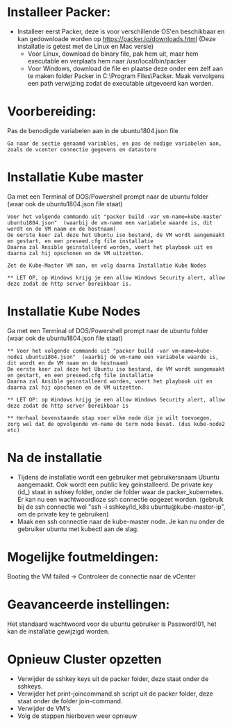 

# Installeer Packer: #
* Installeer eerst Packer, deze is voor verschillende OS'en beschikbaar en kan gedownloade worden op https://packer.io/downloads.html (Deze installatie is getest met de Linux en Mac versie)
    * Voor Linux, download de binary file, pak hem uit, maar hem executable en verplaats hem naar /usr/local/bin/packer
    * Voor Windows, download de file en plaatse deze onder een zelf aan te maken folder Packer in C:\Program Files\Packer. Maak vervolgens een path verwijzing zodat de executable uitgevoerd kan worden.

# Voorbereiding: #
Pas de benodigde variabelen aan in de ubuntu1804.json file 
    
    Ga naar de sectie genaamd variables, en pas de nodige variabelen aan, zoals de vcenter connectie gegevens en datastore

# Installatie Kube master #

Ga met een Terminal of DOS/Powershell prompt naar de ubuntu folder (waar ook de ubuntu1804.json file staat)

    
    Voer het volgende commando uit "packer build -var vm-name=kube-master ubuntu1804.json"  (waarbij de vm-name een variabele waarde is, dit wordt en de VM naam en de hostnaam)
    De eerste keer zal deze het Ubuntu iso bestand, de VM wordt aangemaakt en gestart, en een preseed.cfg file installatie
    Daarna zal Ansible geinstalleerd worden, voert het playbook uit en daarna zal hij opschonen en de VM uitzetten.

    Zet de Kube-Master VM aan, en volg daarna Installatie Kube Nodes

    ** LET OP, op Windows krijg je een allow Windows Security alert, allow deze zodat de http server bereikbaar is.

# Installatie Kube Nodes #

Ga met een Terminal of DOS/Powershell prompt naar de ubuntu folder (waar ook de ubuntu1804.json file staat)

    
    ** Voer het volgende commando uit "packer build -var vm-name=kube-node1 ubuntu1804.json"  (waarbij de vm-name een variabele waarde is, dit wordt en de VM naam en de hostnaam)
    De eerste keer zal deze het Ubuntu iso bestand, de VM wordt aangemaakt en gestart, en een preseed.cfg file installatie
    Daarna zal Ansible geinstalleerd worden, voert het playbook uit en daarna zal hij opschonen en de VM uitzetten.

    ** LET OP: op Windows krijg je een allow Windows Security alert, allow deze zodat de http server bereikbaar is

    ** Herhaal bovenstaande stap voor elke node die je wilt toevoegen, zorg wel dat de opvolgende vm-name de term node bevat. (dus kube-node2 etc)

# Na de installatie #

* Tijdens de installatie wordt een gebruiker met gebruikersnaam Ubuntu aangemaakt. Ook wordt een public key geinstalleerd. De private key (id_) staat in sshkey folder, onder de folder waar de packer_kubernetes. Er kan nu een wachtwoordloze ssh connectie opgezet worden. (gebruik bij de ssh connectie wel "ssh -i sshkey/id_k8s ubuntu@kube-master-ip", om de private key te gebruiken)
* Maak een ssh connectie naar de kube-master node. Je kan nu onder de gebruiker ubuntu met kubectl aan de slag.

# Mogelijke foutmeldingen: #

Booting the VM failed -> Controleer de connectie naar de vCenter


# Geavanceerde instellingen: #

Het standaard wachtwoord voor de ubuntu gebruiker is Password!01, het kan de installatie gewijzigd worden.

# Opnieuw Cluster opzetten #

* Verwijder de sshkey keys uit de packer folder, deze staat onder de sshkeys.
* Verwijder het print-joincommand.sh script uit de packer folder, deze staat onder de folder join-command.
* Verwijder de VM's
* Volg de stappen hierboven weer opnieuw
